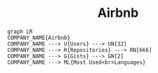 <h1 align="center">Airbnb</h1>

```mermaid
graph LR
COMPANY_NAME{Airbnb}
COMPANY_NAME ---> U{Users} ---> UN[32]
COMPANY_NAME ---> R{Repositories} ---> RN[666]
COMPANY_NAME ---> G{Gists} ---> GN[2]
COMPANY_NAME ---> ML{Most Used<br>Languages}
```
